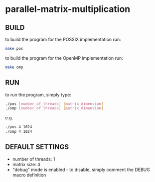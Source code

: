 # parallel-matrix-multiplication

## BUILD
to build the program for the POSSIX implementation run:
```bash
make pos
```
to build the program for the OpenMP implementation run:
```bash
make omp
```

## RUN
to run the program, simply type:
```bash
./pos [number_of_threads] [matrix_dimension]
./omp [number_of_threads] [matrix_dimension]
```
e.g.
```bash
./pos 4 1024
./omp 4 1024
```

## DEFAULT SETTINGS 
* number of threads:    1
* matrix size:          4
* "debug" mode is enabled - to disable, simply comment the DEBUG macro definition
